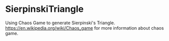 # SierpinskiTriangle
Using Chaos Game to generate Sierpinski's Triangle. https://en.wikipedia.org/wiki/Chaos_game for more information about chaos game.
